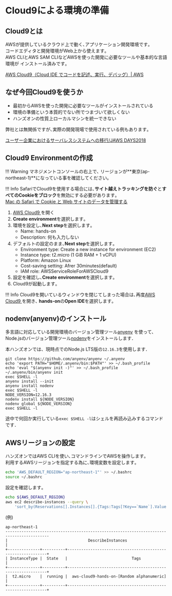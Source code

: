 # Cloud9による環境の準備

## Cloud9とは

AWSが提供しているクラウド上で動く､アプリケーション開発環境です｡  
コードエディタと開発環境がWeb上から使えます｡  
AWS CLIとAWS SAM CLIなどAWSを使った開発に必要なツールや基本的な言語環境が
インストール済みです｡  

<a href="https://aws.amazon.com/jp/cloud9/" target="_blank">AWS Cloud9（Cloud IDE でコードを記述、実行、デバッグ）\| AWS </a>	

## なぜ今回Cloud9を使うか

- 最初からAWSを使った開発に必要なツールがインストールされている
- 環境の準備という本質的でない所でつまづいて欲しくない
- ハンズオンの性質上ローカルマシンを統一できない

弊社とは無関係ですが､実際の開発現場で使用されている例もあります｡  

<a href="https://speakerdeck.com/marumoto/jaws-days2018?slide=75" target="_blank">ユーザー企業におけるサーバレスシステムへの移行/JAWS DAYS2018 </a>	

## Cloud9 Environmentの作成

!!! Warning
    マネジメントコンソールの右上で､
    リージョンが**東京(ap-northeast-1)**になっている事を確認してください｡

!!! Info
    SafariでCloud9を使用する場合には､**サイト越えトラッキングを防ぐ**と**すべてのCookieをブロック**を無効にする必要があります｡  
    <a href="https://support.apple.com/ja-jp/guide/safari/sfri11471/mac" target="_blank">Mac の Safari で Cookie と Web サイトのデータを管理する 
</a>

1. <a href="https://ap-northeast-1.console.aws.amazon.com/cloud9/home/product" target="_blank">AWS Cloud9 </a>を開く	
1. **Create environment**を選択します｡  
1. 環境を設定し､**Next step**を選択します｡  
    - Name: hands-on
    - Description: 何も入力しない
1. デフォルトの設定のまま､**Next step**を選択します｡ 
    - Environment type: Create a new instance for environment (EC2)
    - Instance type: t2.micro (1 GiB RAM + 1 vCPU)
    - Platform: Amazon Linux
    - Cost-saving setting: Afrer 30minutes(default)
    - IAM role: AWSServiceRoleForAWSCloud9
1. 設定を確認し､**Create environment**を選択します｡
1. Cloud9が起動します｡  

!!! Info
    Cloud9を開いているウィンドウを閉じてしまった場合は､再度<a href="https://ap-northeast-1.console.aws.amazon.com/cloud9/home/product" target="_blank">AWS Cloud9 </a>を開き､
    **hands-on**の**Open IDE**を選択します｡
    

## nodenv(anyenv)のインストール

多言語に対応している開発環境のバージョン管理ツール<a href="https://github.com/anyenv/anyenv" target="_blank">anyenv</a> を使って、Node.jsのバージョン管理ツール<a href="https://github.com/nodenv/nodenv" target="_blank">nodenv</a>をインストールします．

本ハンズオンでは、現時点でのNode.js LTS版の`12.16.3`を使用します．

```
git clone https://github.com/anyenv/anyenv ~/.anyenv
echo 'export PATH="$HOME/.anyenv/bin:$PATH"' >> ~/.bash_profile
echo 'eval "$(anyenv init -)"' >> ~/.bash_profile
~/.anyenv/bin/anyenv init
exec $SHELL -l
anyenv install --init
anyenv install nodenv
exec $SHELL -l
NODE_VERSION=12.16.3
nodenv install ${NODE_VERSION}
nodenv global ${NODE_VERSION}
exec $SHELL -l
```

途中で何回か実行している`exec $SHELL -l`はシェルを再読み込みするコマンドです．

## AWSリージョンの設定

ハンズオンではAWS CLIを使い､コマンドラインでAWSを操作します｡  
利用するAWSリージョンを指定する為に､環境変数を設定します｡  

```bash
echo 'AWS_DEFAULT_REGION="ap-northeast-1"' >> ~/.bashrc
source ~/.bashrc
```

設定を確認します｡  
```bash
echo ${AWS_DEFAULT_REGION}
aws ec2 describe-instances --query \
    'sort_by(Reservations[].Instances[].{Tags:Tags[?Key==`Name`].Value|[0],InstanceType:InstanceType,State:State.Name},&Tags)' --output table
```
(例)
```text
ap-northeast-1
-----------------------------------------------------------------------------------------
|                                   DescribeInstances                                   |
+--------------+----------+-------------------------------------------------------------+
| InstanceType |  State   |                            Tags                             |
+--------------+----------+-------------------------------------------------------------+
|  t2.micro    |  running |  aws-cloud9-hands-on-[Random alphanumeric]              |
+--------------+----------+-------------------------------------------------------------+
```
